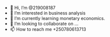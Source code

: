 - 👋 Hi, I’m @219008187
- 👀 I’m interested in business analysis 
- 🌱 I’m currently learning monetary economics.
- 💞️ I’m looking to collaborate on ...
- 📫 How to reach me +250780613713

<!---
219008187/219008187 is a ✨ special ✨ repository because its `README.md` (this file) appears on your GitHub profile.
You can click the Preview link to take a look at your changes.
--->
